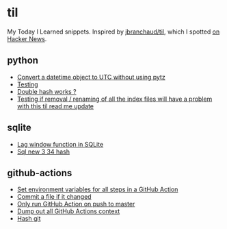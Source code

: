 # til

My Today I Learned snippets. Inspired by [jbranchaud/til](https://github.com/jbranchaud/til), which I spotted [on Hacker News](https://news.ycombinator.com/item?id=22908044).

<!-- index starts -->
## python

* [Convert a datetime object to UTC without using pytz](https://github.com/philovdy/til/blob/master/python/convert-to-utc-without-pytz.md)
* [Testing](https://github.com/philovdy/til/blob/master/python/test.md)
* [Double hash works ?](https://github.com/philovdy/til/blob/master/python/python_check.md)
* [Testing if removal / renaming of all the index files will have a problem with this til read me update](https://github.com/philovdy/til/blob/master/python/RemovedIndexFiles.md)

## sqlite

* [Lag window function in SQLite](https://github.com/philovdy/til/blob/master/sqlite/lag-window-function.md)
* [Sql new 3 34 hash](https://github.com/philovdy/til/blob/master/sqlite/sql_new_3_24.md)

## github-actions

* [Set environment variables for all steps in a GitHub Action](https://github.com/philovdy/til/blob/master/github-actions/set-environment-for-all-steps.md)
* [Commit a file if it changed](https://github.com/philovdy/til/blob/master/github-actions/commit-if-file-changed.md)
* [Only run GitHub Action on push to master](https://github.com/philovdy/til/blob/master/github-actions/only-master.md)
* [Dump out all GitHub Actions context](https://github.com/philovdy/til/blob/master/github-actions/dump-context.md)
* [Hash git](https://github.com/philovdy/til/blob/master/github-actions/github_check.md)
<!-- index ends -->

